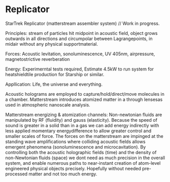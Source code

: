 # Replicator
StarTrek Replicator (matterstream assembler system)
// Work in progress.

Principles: stream of particles hit midpoint in acoustic field, object grows outwards in all directions and circumpolar between Lagrangepoints, in midair without any physical supportmaterial.

Forces: Acoustic levitation, sonoluminescence, UV 405nm, airpressure, magnetostrictive reverberation 

Energy: Experimerntal tests required, Estimate 4.5kW to run system for heatshieldtile production for Starship or similar.

Appllication: Life, the universe and everything.

Acoustic holograms are employed to capture/hold/direct/move molecules in a chamber. 
Matterstream introduces atomized matter in a through lensesas used in atmospheric nanoscale analysis.

Matterstream energizing & atomization channels: Non-newtonian fluids are manipulated by RF (fluidity) and gauss (elasticity).
Because the speed of sound is greater in a solid than in a gas we can add energy indirectly with less applied momentary energydifference to allow greater control and smaller scales of force. 
The forces on the matterstream are impinged at the standing wave amplifications where colliding acoustic fields allows emergent phenomena (sonoluminescence and microcavitation).
By controlling both the acoustic holographic fields (time) and the density of non-Newtonian fluids (space) we dont need as much precision in the overall system, and enable numerous paths to 
near-instant creation of atom-level engineered physical objects precisely. 
Hopefully without needed pre-processed matter and not too much energy. 
